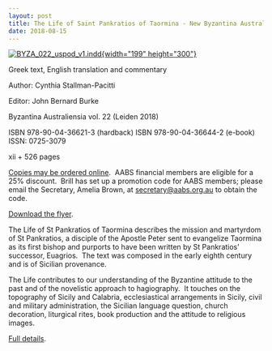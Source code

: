 ```yaml
---
layout: post
title: The Life of Saint Pankratios of Taormina - New Byzantina Australiensia Publication
date: 2018-08-15
---
```


[![BYZA_022_uspod_v1.indd](http://www.aabs.org.au//wp-content/uploads/wp-content/uploads/2018/08/byzaus22-199x300.jpg){width="199"
height="300"}](http://www.aabs.org.au//wp-content/uploads/wp-content/uploads/2018/08/byzaus22.jpg)

Greek
text, English translation and commentary


<div>




<div>




<div>




<div>




<div>



Author: Cynthia Stallman-Pacitti



</div>


Editor: John Bernard Burke


<div>



Byzantina Australiensia vol. 22 (Leiden
2018)

ISBN 978-90-04-36621-3 (hardback)
ISBN
978-90-04-36644-2 (e-book)
ISSN: 0725-3079

xii + 526
pages

[Copies may be ordered
online](https://brill.com/view/title/37950).  AABS financial members are
eligible for a 25% discount.  Brill has set up a promotion code for AABS
members; please email the Secretary, Amelia Brown,
at <secretary@aabs.org.au> to obtain the code.

[Download the
flyer](http://www.aabs.org.au/wp-content/uploads/2018/08/byzaus22.pdf).



</div>




</div>




</div>




</div>




</div>


The Life of St Pankratios of Taormina describes the mission and
martyrdom of St Pankratios, a disciple of the Apostle Peter sent to
evangelize Taormina as its first bishop and purports to have been
written by St Pankratios' successor, Euagrios.  The text was composed in
the early eighth century and is of Sicilian provenance.

The
Life contributes to our understanding of the Byzantine attitude to the
past and of the novelistic approach to hagiography.  It touches on the
topography of Sicily and Calabria, ecclesiastical arrangements in
Sicily, civil and military administration, the Sicilian language
question, church decoration, liturgical rites, book production and the
attitude to religious images.

[Full
details](http://www.aabs.org.au/byzaust/byzaus22/).
